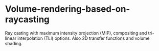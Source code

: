 # Volume-rendering-based-on-raycasting
Ray casting with maximum intensity projection (MIP), compositing and tri-linear interpolation (TLI) options. Also 2D transfer functions and volume shading.

